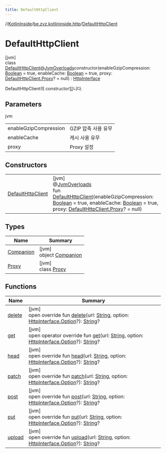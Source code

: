 ```yaml
---
title: DefaultHttpClient
---
```

//[KotlinInside](../../../index.html)/[be.zvz.kotlininside.http](../index.html)/[DefaultHttpClient](index.html)



# DefaultHttpClient



[jvm]\
class [DefaultHttpClient](index.html)@[JvmOverloads](https://kotlinlang.org/api/latest/jvm/stdlib/kotlin.jvm/-jvm-overloads/index.html)constructor(enableGzipCompression: [Boolean](https://kotlinlang.org/api/latest/jvm/stdlib/kotlin/-boolean/index.html) = true, enableCache: [Boolean](https://kotlinlang.org/api/latest/jvm/stdlib/kotlin/-boolean/index.html) = true, proxy: [DefaultHttpClient.Proxy](-proxy/index.html)? = null) : [HttpInterface](../-http-interface/index.html)

DefaultHttpClient의 constructor입니다.



## Parameters


jvm

| | |
|---|---|
| enableGzipCompression | GZIP 압축 사용 유무 |
| enableCache | 캐시 사용 유무 |
| proxy | Proxy 설정 |



## Constructors


| | |
|---|---|
| [DefaultHttpClient](-default-http-client.html) | [jvm]<br>@[JvmOverloads](https://kotlinlang.org/api/latest/jvm/stdlib/kotlin.jvm/-jvm-overloads/index.html)<br>fun [DefaultHttpClient](-default-http-client.html)(enableGzipCompression: [Boolean](https://kotlinlang.org/api/latest/jvm/stdlib/kotlin/-boolean/index.html) = true, enableCache: [Boolean](https://kotlinlang.org/api/latest/jvm/stdlib/kotlin/-boolean/index.html) = true, proxy: [DefaultHttpClient.Proxy](-proxy/index.html)? = null) |


## Types


| Name | Summary |
|---|---|
| [Companion](-companion/index.html) | [jvm]<br>object [Companion](-companion/index.html) |
| [Proxy](-proxy/index.html) | [jvm]<br>class [Proxy](-proxy/index.html) |


## Functions


| Name | Summary |
|---|---|
| [delete](delete.html) | [jvm]<br>open override fun [delete](delete.html)(url: [String](https://kotlinlang.org/api/latest/jvm/stdlib/kotlin/-string/index.html), option: [HttpInterface.Option](../-http-interface/-option/index.html)?): [String](https://kotlinlang.org/api/latest/jvm/stdlib/kotlin/-string/index.html)? |
| [get](get.html) | [jvm]<br>open operator override fun [get](get.html)(url: [String](https://kotlinlang.org/api/latest/jvm/stdlib/kotlin/-string/index.html), option: [HttpInterface.Option](../-http-interface/-option/index.html)?): [String](https://kotlinlang.org/api/latest/jvm/stdlib/kotlin/-string/index.html)? |
| [head](head.html) | [jvm]<br>open override fun [head](head.html)(url: [String](https://kotlinlang.org/api/latest/jvm/stdlib/kotlin/-string/index.html), option: [HttpInterface.Option](../-http-interface/-option/index.html)?): [String](https://kotlinlang.org/api/latest/jvm/stdlib/kotlin/-string/index.html)? |
| [patch](patch.html) | [jvm]<br>open override fun [patch](patch.html)(url: [String](https://kotlinlang.org/api/latest/jvm/stdlib/kotlin/-string/index.html), option: [HttpInterface.Option](../-http-interface/-option/index.html)?): [String](https://kotlinlang.org/api/latest/jvm/stdlib/kotlin/-string/index.html)? |
| [post](post.html) | [jvm]<br>open override fun [post](post.html)(url: [String](https://kotlinlang.org/api/latest/jvm/stdlib/kotlin/-string/index.html), option: [HttpInterface.Option](../-http-interface/-option/index.html)?): [String](https://kotlinlang.org/api/latest/jvm/stdlib/kotlin/-string/index.html)? |
| [put](put.html) | [jvm]<br>open override fun [put](put.html)(url: [String](https://kotlinlang.org/api/latest/jvm/stdlib/kotlin/-string/index.html), option: [HttpInterface.Option](../-http-interface/-option/index.html)?): [String](https://kotlinlang.org/api/latest/jvm/stdlib/kotlin/-string/index.html)? |
| [upload](upload.html) | [jvm]<br>open override fun [upload](upload.html)(url: [String](https://kotlinlang.org/api/latest/jvm/stdlib/kotlin/-string/index.html), option: [HttpInterface.Option](../-http-interface/-option/index.html)?): [String](https://kotlinlang.org/api/latest/jvm/stdlib/kotlin/-string/index.html)? |

